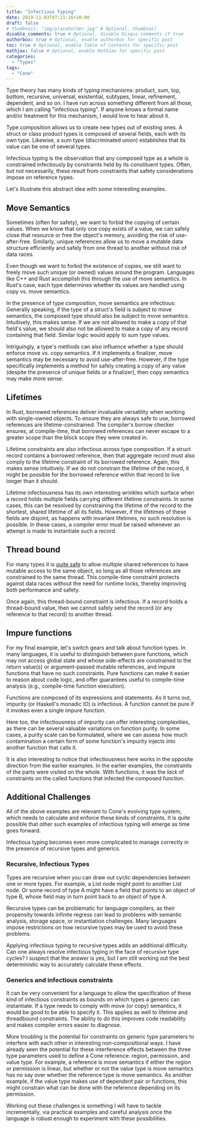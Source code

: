 ```yaml
---
title: "Infectious Typing"
date: 2019-11-03T07:21:16+10:00
draft: false
# thumbnail: "img/placeholder.jpg" # Optional, thumbnail
disable_comments: true # Optional, disable Disqus comments if true
authorbox: true # Optional, enable authorbox for specific post
toc: true # Optional, enable Table of Contents for specific post
mathjax: false # Optional, enable MathJax for specific post
categories:
  - "Types"
tags:
  - "Cone"
---
```


Type theory has many kinds of typing mechanisms: product, sum, top, bottom, recursive,
universal, existential, subtypes, linear, refinement, dependent, and so on.
I have run across something different from all those, 
which I am calling "infectious typing".
If anyone knows a formal name and/or treatment for this mechanism, 
I would love to hear about it.

Type composition allows us to create new types out of existing ones.
A struct or class product types is composed of several fields, each with its own type.
Likewise, a sum type (discriminated union) establishes that its value
can be one of several types.

Infectious typing is the observation that any composed type as a whole 
is constrained infectiously by constraints held by its constituent types.
Often, but not necessarily, these result from constraints 
that safety considerations impose on reference types.

Let's illustrate this abstract idea with some interesting examples.

## Move Semantics ##

Sometimes (often for safety), we want to forbid the copying of certain values.
When we know that only one copy exists of a value, we can safely close that resource
or free the object's memory, avoiding the risk of use-after-free.
Similarly, unique references allow us to move a mutable data structure
efficiently and safely from one thread to another without risk of data races.

Even though we want to forbid the existence of copies, 
we still want to freely move such unique (or owned) values around the program.
Languages like C++ and Rust accomplish this through the use of move semantics.
In Rust's case, each type determines whether its values are handled using copy vs. move semantics.

In the presence of type composition, move semantics are infectious:
Generally speaking, if the type of a struct's field is subject to move semantics,
the composed type should also be subject to move semantics.
Intuitively, this makes sense. If we are not allowed to make a copy of that
field's value, we should also not be allowed to make a copy of any record
containing that field. Similar logic would apply to sum type values.

Intriguingly, a type's methods can also influence whether a type should
enforce move vs. copy semantics. If it implements a finalizer, 
move semantics may be necessary to avoid use-after-free.
However, if the type specifically implements a method for safely
creating a copy of any value (despite the presence of unique fields or a finalizer),
then copy semantics may make more sense.

## Lifetimes ##

In Rust, borrowed references deliver invaluable versatility when working
with single-owned objects.
To ensure they are always safe to use, borrowed references are lifetime-constrained.
The compiler's borrow checker ensures, at compile-time, that borrowed references
can never escape to a greater scope than the block scope they were created in.

Lifetime constraints are also infectious across type composition.
If a struct record contains a borrowed reference, then that aggregate record
must also comply to the lifetime constraint of its borrowed reference.
Again, this makes sense intuitively. If we do not constrain the lifetime of the record,
it might be possible for the borrowed reference within that record
to live longer than it should.

Lifetime infectiousness has its own interesting wrinkles which surface when a record
holds multiple fields carrying different lifetime constraints.
In some cases, this can be resolved by constraining the lifetime of the record
to the shortest, shared lifetime of all its fields.
However, if the lifetimes of these fields are disjoint, 
as happens with invariant lifetimes, no such resolution is possible.
In these cases, a compiler error must be raised whenever an attempt is made
to instantiate such a record.

## Thread bound ##

For many types it is [quite safe](post/interior-references-and-shared-mutability)
to allow multiple shared references to have mutable access to the same object,
so long as all those references are constrained to the same thread.
This compile-time constraint protects against data races without the need for
runtime locks, thereby improving both performance and safety.

Once again, this thread-bound constraint is infectious.
If a record holds a thread-bound value, then we cannot safely send the record
(or any reference to that record) to another thread.

## Impure functions ##

For my final example, let's switch gears and talk about function types.
In many languages, it is useful to distinguish between pure functions,
which may not access global state and whose side-effects are constrained to
the return value(s) or argument-passed mutable references,
and impure functions that have no such constraints.
Pure functions can make it easier to reason about code logic,
and offer guarantees useful to compile-time analysis (e.g., compile-time function execution).

Functions are composed of its expressions and statements.
As it turns out, impurity (or Haskell's monadic IO) is infectious.
A function cannot be pure if it invokes even a single impure function.

Here too, the infectiousness of impurity can offer interesting complexities,
as there can be several valuable variations on function purity.
In some cases, a purity scale can be formulated,
where we can assess how much contamination a certain form of some function's impurity injects
into another function that calls it.

It is also interesting to notice that infectiousness here works in the opposite
direction from the earlier examples.
In the earlier examples, the constraints of the parts were visited on the whole.
With functions, it was the *lack* of constraints on the called functions
that infected the composed function.

## Additional Challenges ##

All of the above examples are relevant to Cone's evolving type system,
which needs to calculate and enforce these kinds of constraints.
It is quite possible that other such examples of infectious typing will emerge
as time goes forward.

Infectious typing becomes even more complicated to manage correctly
in the presence of recursive types and generics.

### Recursive, Infectious Types ###

Types are recursive when you can draw out cyclic dependencies between one or more types.
For example, a List node might point to another List node.
Or some record of type A might have a field that points to an object of type B, whose field
may in turn point back to an object of type A.

Recursive types can be problematic for language compilers, 
as their propensity towards infinite regress can lead to problems with
semantic analysis, storage space, or instantiation challenges.
Many languages impose restrictions on how recursive types may be used
to avoid these problems.

Applying infectious typing to recursive types adds an additional difficulty.
Can one always resolve infectious typing in the face of recursive type cycles?
I suspect that the answer is yes, but I am still working out the best deterministic
way to accurately calculate these effects.

### Generics and infectious constraints ###

It can be very convenient for a language to allow the specification of
these kind of infectious constraints as bounds on which types a generic can instantiate.
If a type needs to comply with move (or copy) semantics, it would be good to be able
to specify it. This applies as well to lifetime and threadbound constraints.
The ability to do this improves code readability and makes compiler errors
easier to diagnose.

More troubling is the potential for constraints on generic type parameters
to interfere with each other in interesting non-compositional ways.
I have already seen the potential for these interference effects between the three
type parameters used to define a Cone reference:  region, permission, and value type.
For example, a reference is move semantics if either the region or permission
is linear, but whether or not the value type is move semantics has no say over
whether the reference type is move semantics.
As another example, if the value type makes use of dependent pair or functions,
this might constrain what can be done with the reference
depending on its permission.

Working out these challenges is something I will have to tackle incrementally,
via practical examples and careful analysis once the language is robust
enough to experiment with these possibilities.